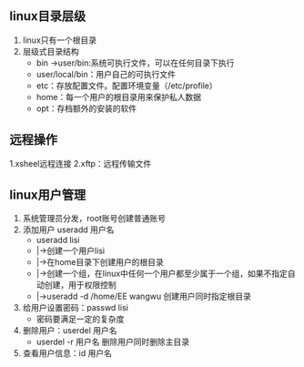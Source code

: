 ## linux目录层级

1. linux只有一个根目录
2. 层级式目录结构
    * bin ->user/bin:系统可执行文件，可以在任何目录下执行
    * user/local/bin：用户自己的可执行文件
    * etc：存放配置文件。配置环境变量（/etc/profile）
    * home：每一个用户的根目录用来保护私人数据
    * opt：存档额外的安装的软件

## 远程操作
1.xsheel远程连接
2.xftp：远程传输文件

## linux用户管理

1. 系统管理员分发，root账号创建普通账号
2. 添加用户 useradd 用户名
    * useradd lisi
    * |->创建一个用户lisi
    * |->在home目录下创建用户的根目录
    * |->创建一个组，在linux中任何一个用户都至少属于一个组，如果不指定自动创建，用于权限控制
    * |->useradd -d /home/EE wangwu 创建用户同时指定根目录
3. 给用户设置密码：passwd lisi
    * 密码要满足一定的复杂度
4. 删除用户：userdel 用户名 
    * userdel -r 用户名 删除用户同时删除主目录
5. 查看用户信息：id 用户名

